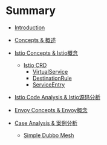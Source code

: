 # Summary

* [Introduction](README.md)

* [Concepts & 概述]()

* [Istio Concepts & Istio概念]()
    * [Istio CRD](istio-concepts/crd/ReadFirst.md)
        * [VirtualService](istio-concepts/crd/VirtualService.md)
        * [DestinationRule](istio-concepts/crd/DestinationRule.md)
        * [ServiceEntry](istio-concepts/crd/ServiceEntry.md)

* [Istio Code Analysis & Istio源码分析]()

* [Envoy Concepts & Envoy概念]()

* [Case Analysis & 案例分析]()
    * [Simple Dubbo Mesh](case-analysis/simple-Dubbo-Mesh.md)



